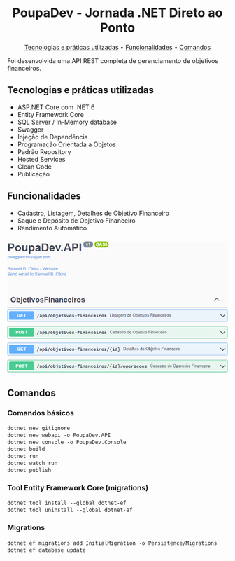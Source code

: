 <h1 align="center">
  PoupaDev - Jornada .NET Direto ao Ponto
</h1>
<p align="center">
  <a href="#tecnologias-e-práticas-utilizadas">Tecnologias e práticas utilizadas</a> •
  <a href="#funcionalidades">Funcionalidades</a> •
  <a href="#comandos">Comandos</a>
</p>

Foi desenvolvida uma API REST completa de gerenciamento de objetivos financeiros.

## Tecnologias e práticas utilizadas
- ASP.NET Core com .NET 6
- Entity Framework Core
- SQL Server / In-Memory database
- Swagger
- Injeção de Dependência
- Programação Orientada a Objetos
- Padrão Repository
- Hosted Services
- Clean Code
- Publicação

## Funcionalidades
- Cadastro, Listagem, Detalhes de Objetivo Financeiro
- Saque e Depósito de Objetivo Financeiro
- Rendimento Automático

###

![alt text](https://raw.githubusercontent.com/samuel-oldra/PoupaDev.API/main/README_IMGS/swagger_ui.png)

## Comandos

### Comandos básicos
```
dotnet new gitignore
dotnet new webapi -o PoupaDev.API
dotnet new console -o PoupaDev.Console
dotnet build
dotnet run
dotnet watch run
dotnet publish
```

### Tool Entity Framework Core (migrations)
```
dotnet tool install --global dotnet-ef
dotnet tool uninstall --global dotnet-ef
```

### Migrations
```
dotnet ef migrations add InitialMigration -o Persistence/Migrations
dotnet ef database update
```
